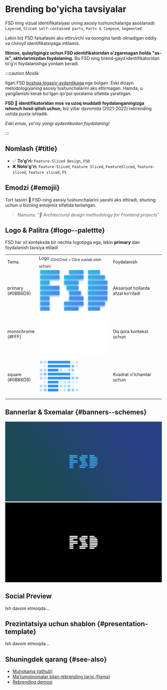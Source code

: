 # Brending bo'yicha tavsiyalar

FSD ning vizual identifikatsiyasi uning asosiy tushunchalariga asoslanadi: `Layered`, `Sliced self-contained parts`, `Parts & Compose`, `Segmented`.

Lekin biz FSD falsafasini aks ettiruvchi va osongina tanib olinadigan oddiy va chiroyli identifikatsiyaga intilamiz.

**Iltimos, qulayligingiz uchun FSD identifikatoridan o'zgarmagan holda "as-is", aktivlarimizdan foydalaning.** Bu FSD ning brend-gayd identifikatoridan to'g'ri foydalanishga yordam beradi.

:::caution Moslik

Ilgari FSD [boshqa legasiy-aydentikaga](https://drive.google.com/drive/folders/11Y-3qZ_C9jOFoW2UbSp11YasOhw4yBdl?usp=sharing) ega bolgan. Eski dizayn metodologiyaning asosiy tushunchalarini aks ettirmagan. Hamda, u yangilanishi kerak bo'lgan qo'pol qoralama sifatida yaratilgan.

**FSD 🍰 identifikatoridan mos va uzoq muddatli foydalanganingizga ishonch hosil qilish uchun,** biz yillar davomida (2021-2022) rebrending ustida puxta ishladik.

*Eski emas, ya'niy yangi aydentikadan foydalaning!*

:::

## Nomlash {#title}

- ✅ **To'g'ri:** `Feature-Sliced Design`, `FSD`
- ❌ **Noto'g'ri:** `Feature-Sliced`, `Feature Sliced`, `FeatureSliced`, `feature-sliced`, `feature sliced`, `FS`

## Emodzi {#emojii}

Tort tasviri 🍰 FSD-ning asosiy tushunchalarini yaxshi aks ettiradi, shuning uchun u bizning emojimiz sifatida tanlangan.

> Namuna: *"🍰 Architectural design methodology for Frontend projects"*

## Logo & Palitra {#logo--palettte}

FSD har xil konteksda bir nechta logotipga ega, lekin **primary** dan foydalanish tavsiya etiladi

<!-- FIXME: refactor; use as Brand component for? -->
<!-- FIXME: Fix downloading -->

<table style={{ textAlign: "center" }}>
    <tr>
        <td>Tema</td>
        <td>Logo <sub style={{ color: "gray", display: "block" }}>(Ctrl/Cmd + Click yuklab olish uchun)</sub></td>
        <td>Foydalanish</td>
    </tr>
    <tr>
        <td style={{ color: "#FFF", background: "#0BB6D9" }}>primary <br/> (#0BB6D9)</td>
        <td><a href="/img/brand/logo-primary.svg" download><img src="/img/brand/logo-primary.svg" height="130" alt="logo-primary" /></a></td>
        <td>Aksariyat hollarda afzal ko'riladi</td>
    </tr>
    <tr>
        <td style={{ color: "#000", background: "#FFF" }}>monochrome <br /> (#FFF)</td>
        <td style={{ color: "#000", background: "#242526" }}><a href="/img/brand/logo-monochrome.svg" download><img src="/img/brand/logo-monochrome.svg" height="130" alt="logo-monocrhome" /></a></td>
        <td>Oq qora kontekst uchun</td>
    </tr>
    <tr>
        <td style={{ color: "#FFF", background: "#0BB6D9" }}>square <br/> (#0BB6D9)</td>
        <td><a href="/img/brand/logo-square.png" download><img src="/img/brand/logo-square.png" height="130" alt="logo-square" /></a></td>
        <td>Kvadrat o'lchamlar uchun</td>
    </tr>
</table>

## Bannerlar & Sxemalar {#banners--schemes}

<a href="/img/brand/banner-primary.jpg" download><img src="/img/brand/banner-primary.jpg" height="256" alt="banner-primary" /></a>
<a href="/img/brand/banner-monochrome.jpg" download><img src="/img/brand/banner-monochrome.jpg" height="256" alt="banner-monochrome" /></a>

## Social Preview

Ish davom etmoqda...

## Prezintatsiya uchun shablon {#presentation-template}

Ish davom etmoqda...

## Shuningdek qarang {#see-also}

- [Muhokama (github)](https://github.com/feature-sliced/documentation/discussions/399)
- [Ma'lumotnomalar bilan rebrending tarixi (figma)](https://www.figma.com/file/RPphccpoeasVB0lMpZwPVR/FSD-Brand?node-id=0%3A1)
- [Rebrending demosi](https://rebrand-sliced.netlify.app/en/)
